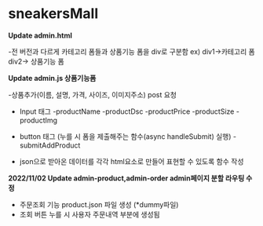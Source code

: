 # sneakersMall
**Update admin.html**

-전 버전과 다르게 카테고리 폼들과 상품기능 폼을 div로 구분함 ex) div1->카테고리 폼 div2-> 상품기능 폼 

**Update admin.js 상품기능폼**

-상품추가(이름, 설명, 가격, 사이즈, 이미지주소) post 요청

- Input 태그
   -productName
   -productDsc
   -productPrice
   -productSize
   -productImg

- button 태그 (누를 시 폼을 제출해주는 함수(async handleSubmit) 실행)
   -submitAddProduct

- json으로 받아온 데이터를 각각 html요소로 만들어 표현할 수 있도록 함수 작성

**2022/11/02 Update admin-product,admin-order admin페이지 분할 라우팅 수정**

- 주문조회 기능 product.json 파일 생성 (*dummy파일)
- 조회 버튼 누를 시 사용자 주문내역 부분에 생성됨
